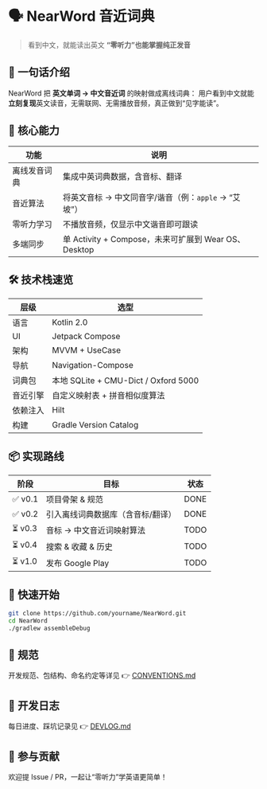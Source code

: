 # 🗣️ NearWord 音近词典

> 看到中文，就能读出英文
> **“零听力”也能掌握纯正发音**

## 🎯 一句话介绍

NearWord 把 **英文单词 → 中文音近词** 的映射做成离线词典：
用户看到中文就能**立刻复现**英文读音，无需联网、无需播放音频，真正做到“见字能读”。

## 🚀 核心能力

| 功能         | 说明                                                 |
| ------------ | ---------------------------------------------------- |
| 离线发音词典 | 集成中英词典数据，含音标、翻译                       |
| 音近算法     | 将英文音标 → 中文同音字/谐音（例：`apple` → “艾坡”） |
| 零听力学习   | 不播放音频，仅显示中文谐音即可跟读                   |
| 多端同步     | 单 Activity + Compose，未来可扩展到 Wear OS、Desktop |

## 🛠️ 技术栈速览

| 层级     | 选型                                 |
| -------- | ------------------------------------ |
| 语言     | Kotlin 2.0                           |
| UI       | Jetpack Compose                      |
| 架构     | MVVM + UseCase                       |
| 导航     | Navigation-Compose                   |
| 词典包   | 本地 SQLite + CMU-Dict / Oxford 5000 |
| 音近引擎 | 自定义映射表 + 拼音相似度算法        |
| 依赖注入 | Hilt                                 |
| 构建     | Gradle Version Catalog               |

## 📦 实现路线

| 阶段   | 目标                              | 状态 |
| ------ | --------------------------------- | ---- |
| ✅ v0.1 | 项目骨架 & 规范                   | DONE |
| ✅ v0.2 | 引入离线词典数据库（含音标/翻译） | DONE |
| ⏳ v0.3 | 音标 → 中文音近词映射算法         | TODO |
| ⏳ v0.4 | 搜索 & 收藏 & 历史                | TODO |
| ⏳ v1.0 | 发布 Google Play                  | TODO |

## 🔧 快速开始

```bash
git clone https://github.com/yourname/NearWord.git
cd NearWord
./gradlew assembleDebug
```

## 📖 规范

开发规范、包结构、命名约定等详见
👉 [CONVENTIONS.md](doc/CONVENTIONS.md)

## 📝 开发日志

每日进度、踩坑记录见
👉 [DEVLOG.md](doc/DEVLOG.md)

## 🤝 参与贡献

欢迎提 Issue / PR，一起让“零听力”学英语更简单！